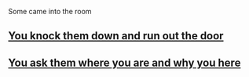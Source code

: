 Some came into the room  
## [You knock them down and run out the door](knock.md)
## [You ask them where you are and why you here](ask.md)